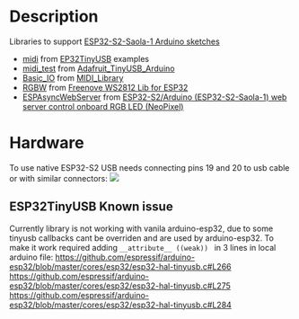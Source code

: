 # Description

Libraries to support [ESP32-S2-Saola-1 Arduino sketches](https://github.com/blekenbleu/midi_examples)
- [midi](midi) from [EP32TinyUSB](https://github.com/chegewara/EspTinyUSB) examples  
- [midi_test](midi_test) from [Adafruit_TinyUSB_Arduino](https://github.com/adafruit/Adafruit_TinyUSB_Arduino)  
- [Basic_IO](Basic_IO) from [MIDI_Library](https://github.com/FortySevenEffects/arduino_midi_library)
- [RGBW](RGBW) from [Freenove WS2812 Lib for ESP32](https://www.arduino.cc/reference/en/libraries/freenove-ws2812-lib-for-esp32)
- [ESPAsyncWebServer](ESPAsyncWebServer) from [ESP32-S2/Arduino (ESP32-S2-Saola-1) web server control onboard RGB LED (NeoPixel)](http://arduino-er.blogspot.com/2021/04/esp32-s2arduino-esp32-s2-saola-1-web.html)  

# Hardware
To use native ESP32-S2 USB needs connecting pins 19 and 20 to usb cable or with similar connectors:
![](https://eji4evk5kxx.exactdn.com/wp-content/uploads/2020/10/ESP32-S2-DevKit-LiPo-Battery-Board-Pinout-768x330.jpg)


## ESP32TinyUSB Known issue
Currently library is not working with vanila arduino-esp32,
 due to some tinyusb callbacks cant be overriden and are used by arduino-esp32.
 To make it work required adding `__attribute__ ((weak)) ` in 3 lines in local arduino file:
https://github.com/espressif/arduino-esp32/blob/master/cores/esp32/esp32-hal-tinyusb.c#L266
https://github.com/espressif/arduino-esp32/blob/master/cores/esp32/esp32-hal-tinyusb.c#L275
https://github.com/espressif/arduino-esp32/blob/master/cores/esp32/esp32-hal-tinyusb.c#L284

